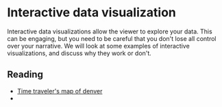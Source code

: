 # Interactive data visualization

Interactive data visualizations allow the viewer to explore your data. This can be engaging, but you need to be careful that you don't lose all control over your narrative. We will look at some examples of interactive visualizations, and discuss why they work or don't.

## Reading

  * [Time traveler's map of denver](https://history.denverlibrary.org/maps/time-travelers/)
  * 
